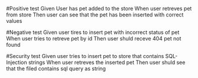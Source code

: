 #Positive test
Given User has pet added to the store
When user retreves pet from store
Then user can see that the pet has been inserted with correct values

#Negative test
Given user tires to insert pet with incorrect status of pet
When user tries to retreve pet by id
Then user shuld receve 404 pet not found

#Security test
Given user tries to insert pet to store that contains SQL-Injection strings
When user retreves the inserted pet
Then user shuld see that the filed contains sql query as string
